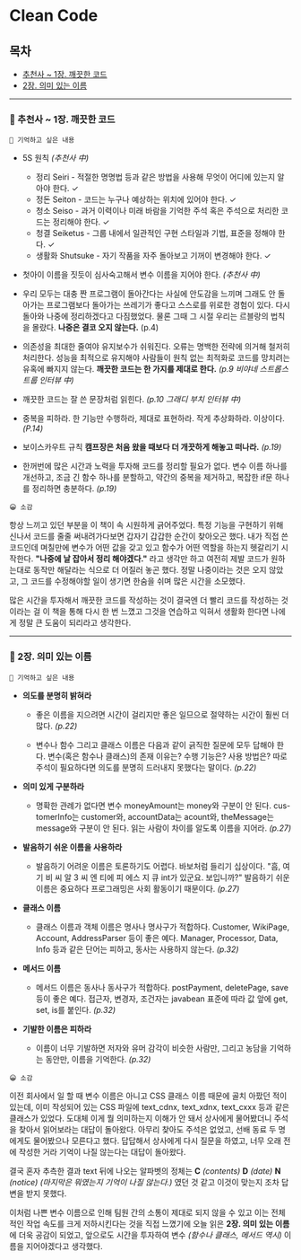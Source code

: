 # Clean Code

## 목차

- [추천사 ~ 1장. 깨끗한 코드](#-추천사--1장-깨끗한-코드)
- [2장. 의미 있는 이름](#-2장-의미-있는-이름)

---

### 📖 추천사 ~ 1장. 깨끗한 코드

```
🤔 기억하고 싶은 내용
```

- 5S 원칙 _(추천사 中)_

  - 정리 Seiri - 적절한 명명법 등과 같은 방법을 사용해 무엇이 어디에 있는지 알아야 한다. ✓
  - 정돈 Seiton - 코드는 누구나 예상하는 위치에 있어야 한다. ✓
  - 청소 Seiso - 과거 이력이나 미래 바람을 기억한 주석 혹은 주석으로 처리한 코드는 정리해야 한다. ✓
  - 청결 Seiketus - 그룹 내에서 일관적인 구현 스타일과 기법, 표준을 정해야 한다. ✓
  - 생활화 Shutsuke - 자기 작품을 자주 돌아보고 기꺼이 변경해야 한다. ✓

- 첫아이 이름을 짓듯이 심사숙고해서 변수 이름을 지어야 한다. _(추천사 中)_

- 우리 모두는 대충 짠 프로그램이 돌아간다는 사실에 안도감을 느끼며 그래도 안 돌아가는 프로그램보다 돌아가는 쓰레기가 좋다고 스스로를 위로한 경험이 있다. 다시 돌아와 나중에 정리하겠다고 다짐했었다. 물론 그때 그 시절 우리는 르블랑의 법칙을 몰랐다. **나중은 결코 오지 않는다.** (p.4)

- 의존성을 최대한 줄여야 유지보수가 쉬워진다. 오류는 명백한 전략에 의거해 철저히 처리한다. 성능을 최적으로 유지해야 사람들이 원칙 없는 최적화로 코드를 망치려는 유혹에 빠지지 않는다. **깨끗한 코드는 한 가지를 제대로 한다.** _(p.9 비야네 스트롭스트룹 인터뷰 中)_

- 깨끗한 코드는 잘 쓴 문장처럼 읽힌다. _(p.10 그래디 부치 인터뷰 中)_

- 중복을 피하라. 한 기능만 수행하라, 제대로 표현하라. 작게 추상화하라. 이상이다. _(P.14)_

- 보이스카우트 규칙 **캠프장은 처음 왔을 때보다 더 개끗하게 해놓고 떠나라.** _(p.19)_

- 한꺼번에 많은 시간과 노력을 투자해 코드를 정리할 필요가 없다. 변수 이름 하나를 개선하고, 조금 긴 함수 하나를 분할하고, 약간의 중복을 제거하고, 복잡한 if문 하나를 정리하면 충분하다. _(p.19)_

```
😀 소감
```

항상 느끼고 있던 부분을 이 책이 속 시원하게 긁어주었다. 특정 기능을 구현하기 위해 신나서 코드를 줄줄 써내려가다보면 갑자기 갑갑한 순간이 찾아오곤 했다. 내가 직접 쓴 코드인데 며칠만에 변수가 어떤 값을 갖고 있고 함수가 어떤 역할을 하는지 헷갈리기 시작한다. **"나중에 날 잡아서 정리 해야겠다."** 라고 생각만 하고 여전히 제발 코드가 원하는대로 동작만 해달라는 식으로 더 어질러 놓곤 했다. 정말 나중이라는 것은 오지 않았고, 그 코드를 수정해야할 일이 생기면 한숨을 쉬며 많은 시간을 소모했다.

많은 시간을 투자해서 깨끗한 코드를 작성하는 것이 결국엔 더 빨리 코드를 작성하는 것이라는 걸 이 책을 통해 다시 한 번 느꼈고 그것을 연습하고 익혀서 생활화 한다면 나에게 정말 큰 도움이 되리라고 생각한다.

---

### 📖 2장. 의미 있는 이름

```
🤔 기억하고 싶은 내용
```

- **의도를 분명히 밝혀라**

  - 좋은 이름을 지으려면 시간이 걸리지만 좋은 일므으로 절약하는 시간이 훨씬 더 많다. _(p.22)_

  - 변수나 함수 그리고 클래스 이름은 다음과 같이 긁직한 질문에 모두 답해야 한다. 변수(혹은 함수나 클래스)의 존재 이유는? 수행 기능은? 사용 방법은? 따로 주석이 필요하다면 의도를 분명히 드러내지 못했다는 말이다. _(p.22)_

- **의미 있게 구분하라**

  - 명확한 관례가 없다면 변수 moneyAmount는 money와 구분이 안 된다. cus-tomerInfo는 customer와, accountData는 acount와, theMessage는 message와 구분이 안 된다. 읽는 사람이 차이를 알도록 이름을 지어라. _(p.27)_

- **발음하기 쉬운 이름을 사용하라**

  - 발음하기 어려운 이름은 토론하기도 어렵다. 바보처럼 들리기 십상이다. "흠, 여기 비 씨 알 3 씨 엔 티에 피 에스 지 큐 int가 있군요. 보입니까?" 발음하기 쉬운 이름은 중요하다 프로그래밍은 사회 활동이기 때문이다. _(p.27)_

- **클래스 이름**

  - 클래스 이름과 객체 이름은 명사나 명사구가 적합하다. Customer, WikiPage, Account, AddressParser 등이 좋은 예다. Manager, Processor, Data, Info 등과 같은 단어는 피하고, 동사는 사용하지 않는다. _(p.32)_

- **메서드 이름**

  - 메서드 이름은 동사나 동사구가 적합하다. postPayment, deletePage, save 등이 좋은 예다. 접근자, 변경자, 조건자는 javabean 표준에 따라 값 앞에 get, set, is를 붙인다. _(p.32)_

- **기발한 이름은 피하라**

  - 이름이 너무 기발하면 저자와 유머 감각이 비슷한 사람만, 그리고 농담을 기억하는 동안만, 이름을 기억한다. _(p.32)_

```
😀 소감
```

이전 회사에서 일 할 때 변수 이름은 아니고 CSS 클래스 이름 때문에 골치 아팠던 적이 있는데, 이미 작성되어 있는 CSS 파일에 text_cdnx, text_xdnx, text_cxxx 등과 같은 클래스가 있었다. 도대체 이게 뭘 의미하는지 이해가 안 돼서 상사에게 물어봤더니 주석을 찾아서 읽어보라는 대답이 돌아왔다. 아무리 찾아도 주석은 없었고, 선배 동료 두 명에게도 물어봤으나 모른다고 했다. 답답해서 상사에게 다시 질문을 하였고, 너무 오래 전에 작성한 거라 기억이 나질 않는다는 대답이 돌아왔다.

결국 혼자 추측한 결과 text 뒤에 나오는 알파벳의 정체는 **C** _(contents)_ **D** _(date)_ **N** _(notice)_ _(마지막은 뭐였는지 기억이 나질 않는다.)_ 였던 것 같고 이것이 맞는지 조차 답변을 받지 못했다.

이처럼 나쁜 변수 이름으로 인해 팀원 간의 소통이 제대로 되지 않을 수 있고 이는 전체적인 작업 속도를 크게 저하시킨다는 것을 직접 느꼈기에 오늘 읽은 **2장. 의미 있는 이름**에 더욱 공감이 되었고, 앞으로도 시간을 투자하여 변수 _(함수나 클래스, 메서드 역시)_ 이름을 지어야겠다고 생각했다.
